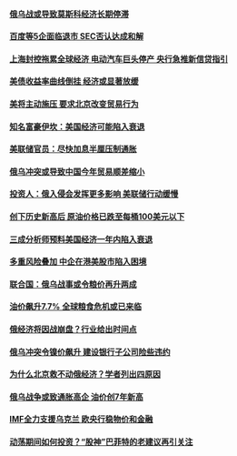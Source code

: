 #### [俄乌战或导致莫斯科经济长期停滞](../pages/soh7/608222.md?t=04010406) 
#### [百度等5企面临退市 SEC否认达成和解](../pages/soh7/608210.md?t=04010406) 
#### [上海封控拖累全球经济  电动汽车巨头停产  央行急推新信贷指引](../pages/soh7/607850.md?t=04010406) 
#### [美债收益率曲线倒挂 经济或显著放缓](../pages/soh7/607763.md?t=04010406) 
#### [美将主动施压 要求北京改变贸易行为](../pages/soh7/606629.md?t=04010406) 
#### [知名富豪伊坎：美国经济可能陷入衰退](../pages/soh7/605609.md?t=04010406) 
#### [美联储官员：尽快加息半厘压制通胀](../pages/soh7/604457.md?t=04010406) 
#### [俄乌冲突或导致中国今年贸易顺差缩小](../pages/soh7/604310.md?t=04010406) 
#### [投资人：俄入侵会发挥更多影响 美联储行动缓慢](../pages/soh7/604031.md?t=04010406) 
#### [创下历史新高后 原油价格已跌至每桶100美元以下](../pages/soh7/603722.md?t=04010406) 
#### [三成分析师预料美国经济一年内陷入衰退](../pages/soh7/603497.md?t=04010406) 
#### [多重风险叠加 中企在港美股市陷入困境](../pages/soh7/603344.md?t=04010406) 
#### [联合国：俄乌战事或令粮价再升两成](../pages/soh7/602366.md?t=04010406) 
#### [油价飙升7.7%   全球粮食危机或已来临](../pages/soh7/601249.md?t=04010406) 
#### [俄经济将因战崩盘？行业给出时间点](../pages/soh7/601033.md?t=04010406) 
#### [俄乌冲突令镍价飙升 建设银行子公司险些违约](../pages/soh7/601036.md?t=04010406) 
#### [为什么北京救不动俄经济？学者列出四原因](../pages/soh7/601042.md?t=04010406) 
#### [俄乌战争或致通胀高企 油价创7年新高](../pages/soh7/598777.md?t=04010406) 
#### [IMF全力支援乌克兰 欧央行稳物价和金融](../pages/soh7/597523.md?t=04010406) 
#### [动荡期间如何投资？“股神”巴菲特的老建议再引关注](../pages/soh7/597274.md?t=04010406) 
